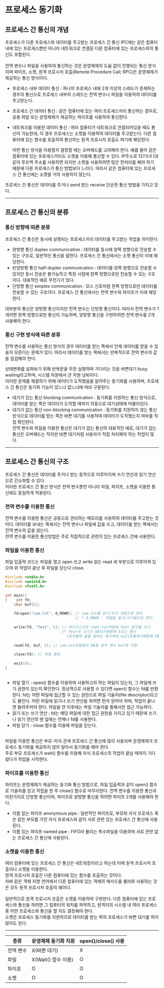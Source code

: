 # 프로세스 동기화
## 프로세스 간 통신의 개념
프로세스가 다른 프로세스와 데이터를 주고받는 프로세스 간 통신 IPC에는 같은 컴퓨터 내에 있는 프로세스뿐만 아니라 네트워크로 연결된 다른 컴퓨터에 있는 프로세스와의 통신도 포함된다. <br>
<br>
전역 변수나 파일을 사용하여 통신하는 것은 운영체제의 도움 없이 진행되는 통신 방식이며 파이프, 소켓, 원격 프로시저 호출(Remote Procedure Call; RPC)은 운영체제가 제공하는 통신 방식이다. <br>

- 프로세스 내부 데이터 통신 : 하나의 프로세스 내에 2개 이상의 스레드가 존재하는 경우의 통신으로 프로세스 내부의 스레드는 전역 변수나 파일을 이용하여 데이터를 주고받는다.
- 프로세스 간 데이터 통신 : 같은 컴퓨터에 있는 여러 프로세스끼리 통신하는 경우로, 공용 파일 또는 운영체제가 제공하는 파이프를 사용하여 통신한다.
- 네트워크를 이용한 데이터 통신 : 여러 컴퓨터가 네트워크로 연결되어있을 때도 통신이 가능한데, 이 경우 프로세스는 소켓을 이용하여 데이터를 주고받는다. 다른 컴퓨터에 있는 함수를 호출하여 통신하는 원격 프로시저 호출도 여기에 해당한다.


    어떤 통신 방식을 이용할지 결정할 때는 오버헤드를 고려해야 한다.
    예를 들어 같은 컴퓨터에 있는 프로세스끼리도 소켓을 이용해 통신할 수 있다. IP주소로 127.0.0.1과 같이 루프백 주소를 사용하면 되지만 소켓을 사용하려면 많은 전처리를 해야 하기 때문에 다른 프로세스가 통신 방법보다 느리다. 따라서 같은 컴퓨터에 있는 프로세스 간 통신에는 소켓을 거의 사용하지 않는다.

프로세스 간 통신은 데이터를 주거나 send 받는 receive 단순한 통신 방법을 가지고 있다. <br>

------------

## 프로세스 간 통신의 분류
### 통신 방향에 따른 분류
프로세스 간 통신은 동시에 실행되는 프로세스끼리 데이터를 주고받는 작업을 의미한다. <br>

- 양방향 통신 duplex communication : 데이터를 동시에 양쪽 방향으로 전송할 수 있는 구조로, 일반적인 통신을 말한다. 프로세스 간 통신에서는 소켓 통신이 이에 해당한다. 
- 반양방향 통신 half-duplex communication : 데이터를 양쪽 방향으로 전송할 수 있지만 동시 전송은 불가능하고 특정 시점에 한쪽 방향으로만 전송할 수 있는 구조이다. 대표적인 예로 무전기가 있다.
- 단방향 통신 simplex communication : 모스 신호처럼 한쪽 방향으로만 데이터를 전송할 수 있는 구조이다. 프로세스 간 통신에서는 전역 변수와 파이프가 이에 해당한다.

대부분의 통신은 양방향 통신이지만 전역 변수는 단방향 통신이다. 따라서 전역 변수가 1개이면 한쪽 방향으로만 통신이 가능하며, 양방향 통신을 구현하려면 전역 변수를 2개 사용해야 한다.<br>

### 통신 구현 방식에 따른 분류
전역 변수를 사용하는 통신 방식의 경우 데이터를 받는 쪽에서 언제 데이터를 받을 수 있을지 모른다는 문제가 있다. 따라서 데이터를 받는 쪽에서는 반복적으로 전역 변수의 값을 점검해야 한다.<br>

상태변화를 살펴보기 위해 반복문을 무한 실행하며 기다리는 것을 바쁜대기 busy waiting라고하며, 시스템 차원에서 큰 자원 낭비이다. <br>
이러한 문제를 해결하기 위해 데이터가 도착했음을 알려주는 동기화를 사용하며, 프로세스 간 통신은 동기화 기능이 있느냐 없느냐에 따라 구분된다.<br>
- 대기가 있는 통신 blocking communication : 동기화를 지원하는 통신 방식으로, 데이터를 받는 쪽은 데이터가 도착할 때까지 자동으로 대기상태에 머물러있다.<br>
- 대기가 없는 통신 non-blocking communication : 동기화를 지원하지 않는 통신방식으로 데이터를 받는 쪽은 바쁜 대기를 사용하여 데이터가 도착했는지 여부를 직접 확인한다.<br>
전역 변수와 파일을 이용한 통신은 대기가 없는 통신의 대표적인 예로, 대기가 없는 통신은 오버헤드는 적지만 바쁜 대기처럼 사용자가 직접 처리해야 하는 작업이 많다.<br>

------------
## 프로세스 간 통신의 구조
프로세스 간 통신은 데이터를 주거나 받는 동작으로 이루어지며 쓰기 연산과 읽기 연산으로 간소화할 수 있다.<br>
이러한 프로세스 간 통신 방식은 전역 변수뿐만 아니라 파일, 파이프, 소켓을 이용한 통신에도 동일하게 적용된다.<br>

### 전역 변수를 이용한 통신
전역 변수를 이용한 통신은 공동으로 관리하는 메모리를 사용하여 데이터를 주고받는 것이다. 데이터를 보내는 쪽에서는 전역 변수나 파일에 값을 쓰고, 데이터를 받는 쪽에서는 전역 변수의 값을 읽는다.<br> 전역 변수를 이용한 통신방법은 주로 직접적으로 관련이 있는 프로세스 간에 사용한다.<br>

### 파일을 이용한 통신 
파일 입출력 코드는 파일을 열고 open 쓰고 write 읽는 read 세 부분으로 이루어져 있으며 위 작업이 끝난 후 파일을 닫는다 close.<br>
```c
#include <stdio.h>
#include <unistd.h>
#include <fcntl.h>
 
int main()
{    int fd;
    char buf[5];
 
    fd=open("com.txt", O_RDWR); // com.txt를 읽기/쓰기 전용으로 연다 
                                // * O_RDWR : 파일을 읽기/쓰기용으로 연다
    
    write(fd, "Test", 5); // 하드디스크로 comt.txt파일에 Test 문자열 쓰기
                          /* Test의 크기가 5B이기때문에 5라고 명시
                            (문자열의 끝을 알리는 특수부호 null포함하기때문에 5B) */                                      
    
    read(fd, buf, 5); // com.txt파일에서 5B를 읽어 변수 buf에 저장
 
    close(fd); // 파일 종료
 
    exit(0);
}
 
```
- 파일 열기 : open() 함수를 이용하여 사용하고자 하는 파일이 있는지, 그 파일에 쓰기 권한이 있는지 확인한다. 정상적으로 사용할 수 있다면 open() 함수는 fd를 반환한다. fd는 어떤 파일에 접근할 수 있는 권한으로 파일 기술자(file descriptor)라고도 불린다. 어떤 파일에 읽기나 쓰기 연산을 하려면 먼저 얻어야 하며, 작업이 끝나면 돌려주어야 한다. 파일을 연 이후에는 파일 기술자를 통해서만 접근 가능하다.
- 읽기 또는 쓰기 연산 : fd는 해당 파일에 대한 접근 권한을 가지고 있기 때문에 쓰기나 읽기 연산의 맨 앞에는 언제나 fd를 사용한다.
- 파일 닫기 : close 함수를 이용해 파일을 닫는다.
<br>
파일을 이용한 통신은 부모-자식 관계 프로세스 간 통신에 많이 사용되며 운영체제가 프로세스 동기화를 제공하지 않아 알아서 동기화를 해야 한다.<br> 주로 부모 프로세스가 wait() 함수를 이용해 자식 프로세스의 작업이 끝날 때까지 기다렸다가 작업을 시작한다.<br>

###  파이프를 이용한 통신
파이프는 운영체제가 제공하는 동기화 통신 방법으로, 파일 입출력과 같이 open() 함수로 기술자를 얻고 작업을 한 후 close() 함수로 마무리한다. 전역 변수를 이용한 통신과 마찬가지로 단방향 통신이며, 파이프로 양방향 통신을 하려면 파이프 2개를 사용해야 한다.<br>
- 이름 없는 파이프 anonymous pipe : 일반적인 파이프로, 부모와 자식 프로세스 혹은 같은 부모를 가진 자식 프로세스와 같이 서로 관련 있는 프로세스 간 통신에 사용된다.
- 이름 있는 파이프 named pipe : FIFO라 불리는 특수파일을 이용하며 서로 관련 없는 프로세스 간 통신에 사용된다.

### 소켓을 이용한 통신
여러 컴퓨터에 있는 프로세스 간 통신은 네트워킹이라고 하는데 이때 원격 프로시저 호출이나 소켓을 이용한다.<br>
원격 프로시저 호출은 다른 컴퓨터에 있는 함수를 호출하는 것이다. <br>
자바 같은 객체 지향 언어에서 다른 컴퓨터에 있는 객체의 메서드를 불러와 사용하는 것은 모두 원격 프로시저 호출의 예이다.<br>
<br>
일반적으로 원격 프로시저 호출은 소켓을 이용하여 구현한다. 다른 컴퓨터에 있는 프로세스와 통신을 하려면 그 컴퓨터의 위치를 파악하고, 원격지의 시스템 내 여러 프로세스 중 어떤 프로세스와 통신을 할 지도 결정해야 한다.<br>
소켓은 프로세스 동기화를 지원하므로 데이터를 받는 쪽의 프로세스가 바쁜 대기를 하지 않아도 된다. <br>

---

| 종류 | 운영체제 동기화 지원 | open()/close() 사용 |
| --- | --- | --- |
| 전역 변수 | X(바쁜 대기) | X |
| 파일 | X(Wait() 함수 이용) | O |
| 파이프 | O | O |
| 소켓 | O | O |
